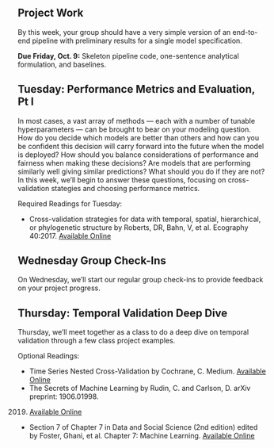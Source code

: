 ## Project Work
By this week, your group should have a very simple version of an end-to-end pipeline with
preliminary results for a single model specification.

**Due Friday, Oct. 9:** Skeleton pipeline code, one-sentence analytical formulation, and baselines.

## Tuesday: Performance Metrics and Evaluation, Pt I
In most cases, a vast array of methods — each with a number of tunable hyperparameters —
can be brought to bear on your modeling question. How do you decide which models are better than others and how can you be confident this decision will carry forward into the future
when the model is deployed? How should you balance considerations of performance and
fairness when making these decisions? Are models that are performing similarly well giving
similar predictions? What should you do if they are not? In this week, we’ll begin to answer
these questions, focusing on cross-validation stategies and choosing performance metrics.

Required Readings for Tuesday:

- Cross-validation strategies for data with temporal, spatial, hierarchical, or phylogenetic
structure by Roberts, DR, Bahn, V, et al. Ecography 40:2017. [Available Online](https://onlinelibrary.wiley.com/doi/pdf/10.1111/ecog.02881)

## Wednesday Group Check-Ins
On Wednesday, we’ll start our regular group check-ins to provide feedback on your project progress.

## Thursday: Temporal Validation Deep Dive
Thursday, we’ll meet together as a class to do a deep dive on temporal validation through a few class project examples.

Optional Readings:

- Time Series Nested Cross-Validation by Cochrane, C. Medium. [Available Online](https://towardsdatascience.com/time-series-nested-cross-validation-76adba623eb9)
- The Secrets of Machine Learning by Rudin, C. and Carlson, D. arXiv preprint: 1906.01998.
2019. [Available Online](https://arxiv.org/abs/1906.01998)
- Section 7 of Chapter 7 in Data and Social Science (2nd edition) edited by Foster, Ghani, et al. Chapter 7: Machine Learning. [Available Online](https://textbook.coleridgeinitiative.org/chap-ml.html)

